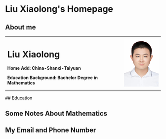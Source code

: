 # Liu Xiaolong's Homepage
## About me
<table border="0">
  <tr>
    <td width="75%">
      <h1>Liu Xiaolong</h1>
      <p><b>Home Add: China-Shanxi-Taiyuan</b></p>
      <p><b>Education Background: Bachelor Degree in Mathematics</b></p>
    </td>
    <td width="25%">
      <img src="/MyPhoto.jpg" width="100%"> 
    </td>
  </tr>
</table>
## Education

## Some Notes About Mathematics

## My Email and Phone Number
